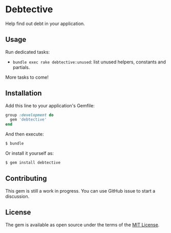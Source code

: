 # Debtective

Help find out debt in your application.

## Usage

Run dedicated tasks:

- `bundle exec rake debtective:unused`: list unused helpers, constants and partials.

More tasks to come!

## Installation

Add this line to your application's Gemfile:

```ruby
group :development do
  gem 'debtective'
end
```

And then execute:

```bash
$ bundle
```

Or install it yourself as:

```bash
$ gem install debtective
```

## Contributing

This gem is still a work in progress. You can use GitHub issue to start a discussion.

## License

The gem is available as open source under the terms of the [MIT License](https://opensource.org/licenses/MIT).
